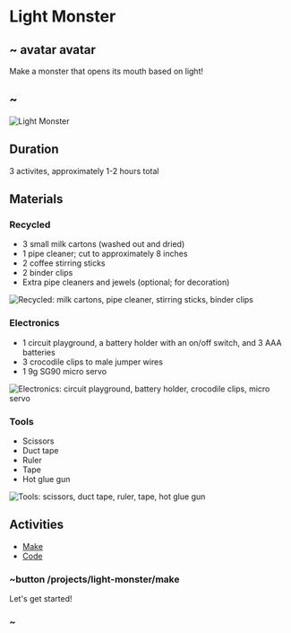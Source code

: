 # Light Monster 

## ~ avatar avatar 
Make a monster that opens its mouth based on light! 
## ~ 

![Light Monster](/static/cp/projects/light-monster.JPG)

## Duration 

3 activites, approximately 1-2 hours total 

## Materials 

### Recycled
* 3 small milk cartons (washed out and dried)
* 1 pipe cleaner; cut to approximately 8 inches 
* 2 coffee stirring sticks 
* 2 binder clips 
* Extra pipe cleaners and jewels (optional; for decoration)

![Recycled: milk cartons, pipe cleaner, stirring sticks, binder clips](/static/cp/projects/light-monster/recycle.png)

### Electronics
* 1 circuit playground, a battery holder with an on/off switch, and 3 AAA batteries 
* 3 crocodile clips to male jumper wires 
* 1 9g SG90 micro servo

![Electronics: circuit playground, battery holder, crocodile clips, micro servo](/static/cp/projects/light-monster/electronic.png)

### Tools
* Scissors 
* Duct tape 
* Ruler 
* Tape
* Hot glue gun 

![Tools: scissors, duct tape, ruler, tape, hot glue gun](/static/cp/projects/light-monster/tool.png)

## Activities 
* [Make](/projects/light-monster/make)
* [Code](/projects/light-monster/code)

### ~button /projects/light-monster/make

Let's get started! 

### ~ 

